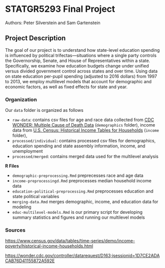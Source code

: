 # STATGR5293 Final Project

Authors: Peter Silverstein and Sam Gartenstein

## Project Description

The goal of our project is to understand how state-level education spending is influenced by political trifectas—situations where a single party controls the Governorship, Senate, and House of Representatives within a state. Specifically, we examine how education budgets change under unified versus divided government control across states and over time. Using data on state education per-pupil spending (adjusted to 2016 dollars) from 1997 to 2013, we employ multilevel models that account for demographic and economic factors, as well as fixed effects for state and year.

### Organization

Our `data` folder is organized as follows

  - `raw-data`: contains csv files for age and race data collected from [CDC WONDER: Multiple Cause of Death Data](https://wonder.cdc.gov/controller/datarequest/D163;jsessionid=1D7CE2ADACAB76D41155872A592E) (`demographics` folder), income data from [U.S. Census: Historical Income Tables for Households](https://www.census.gov/data/tables/time-series/demo/income-poverty/historical-income-households.html) (`income` folder), 
  - `processed/individual`: contains processed csv files for demographics, education spending and state assembly information, income, and unemployment
  - `processed/merged`: contains merged data used for the multilevel analysis 

 **R Files**

 - `demographic-preprocessing.Rmd` preprecesses race and age data
 - `income-preprocessingd.Rmd` preprocesses median household income data
 - `education-political-preprocessing.Rmd` preprocesses education and state political variables
 - `merging-data.Rmd` merges demographic, income, and education data for modeling
 - `educ-multilevel-models.Rmd` is our primary script for developing summary statistics and figures and running our multilevel models



### Sources

https://www.census.gov/data/tables/time-series/demo/income-poverty/historical-income-households.html

https://wonder.cdc.gov/controller/datarequest/D163;jsessionid=1D7CE2ADACAB76D41155872A592E
